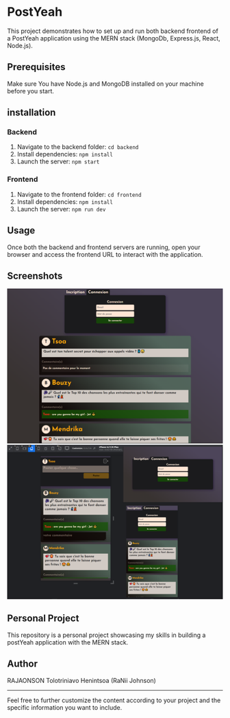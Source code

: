 # PostYeah

This project demonstrates how to set up and run both backend frontend of a PostYeah application using the MERN stack (MongoDb, Express.js, React, Node.js).

## Prerequisites

Make sure You have Node.js and MongoDB installed on your machine before you start.

## installation

### Backend

1. Navigate to the backend folder: `cd backend`
2. Install dependencies: `npm install`
3. Launch the server: `npm start`

### Frontend

1. Navigate to the frontend folder: `cd frontend`
2. Install dependencies: `npm install`
3. Launch the server: `npm run dev`

## Usage

Once both the backend and frontend servers are running, open your browser and access the frontend URL to interact with the application.

## Screenshots

![ L'univers de PostYeaah vous attend, où chaque penséetrouve sa place. Avant de participer, inscrivez-vous ou connectez-vous pour débloquer l'accès complet à la communauté des pensées partagées.](frontend/public/screen/PostyeaahLogin.png)
![  Bien sûr,PostYeaah s'ajuste parfaitement à votre appareil.](frontend/public/screen/POSTYEAHRESPONSIVE.png)

## Personal Project

This repository is a personal project showcasing my skills in building a postYeah application with the MERN stack.

## Author

RAJAONSON Tolotriniavo Henintsoa (RaNii Johnson)

---

Feel free to further customize the content according to your project and the specific information you want to include.
